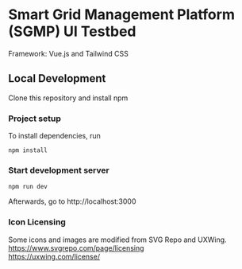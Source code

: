 # Smart Grid Management Platform (SGMP) UI Testbed
Framework: Vue.js and Tailwind CSS

## Local Development
Clone this repository and install npm

### Project setup
To install dependencies, run
```
npm install
```

### Start development server
```
npm run dev
```

Afterwards, go to http://localhost:3000

### Icon Licensing
Some icons and images are modified from SVG Repo and UXWing. <br />
https://www.svgrepo.com/page/licensing <br />
https://uxwing.com/license/
